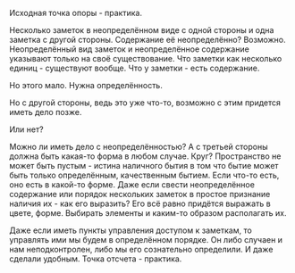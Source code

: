 Исходная точка опоры - практика.

Несколько заметок в неопределённом виде с одной стороны и одна заметка с другой стороны. Содержание её неопределённо? Возможно. Неопределённый вид заметок и неопределённое содержание указывают только на своё существование. Что заметки как несколько единиц - существуют вообще. Что у заметки - есть содержание.

Но этого мало. Нужна определённость.

Но с другой стороны, ведь это уже что-то, возможно с этим придется иметь дело позже.

Или нет?

Можно ли иметь дело с неопределённостью? А с третьей стороны должна быть какая-то форма в любом случае. Круг? Пространство не может быть пустым - истина наличного бытия в том что бытие может быть только определённым, качественным бытием. Если что-то есть, оно есть в какой-то форме. Даже если свести неопределённое содержание или порядок нескольких заметок в простое признание наличия их - как его выразить? Его всё равно придётся выражать в цвете, форме. Выбирать элементы и каким-то образом располагать их.

Даже если иметь пункты управления доступом к заметкам, то управлять ими мы будем в определённом порядке. Он либо случаен и нам неподконтролен, либо мы его сознательно определили. И даже сделали удобным. Точка отсчета - практика.
